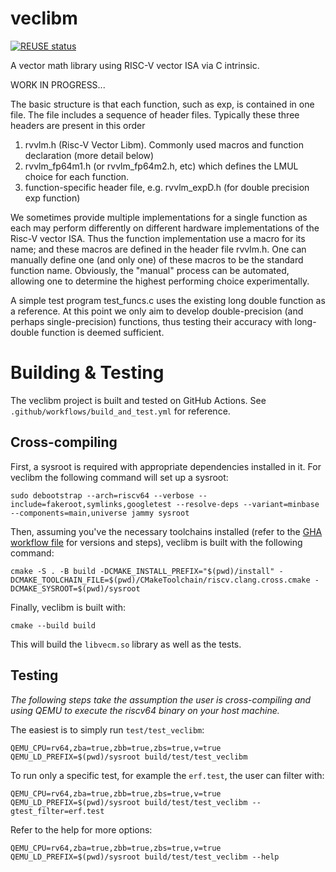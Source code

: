 <!--
SPDX-FileCopyrightText: 2023 Rivos Inc.

SPDX-License-Identifier: Apache-2.0
-->

# veclibm

[![REUSE status](https://api.reuse.software/badge/github.com/rivosinc/veclibm)](https://api.reuse.software/info/github.com/rivosinc/veclibm)

A vector math library using RISC-V vector ISA via C intrinsic. 

WORK IN PROGRESS...

The basic structure is that each function, such as exp, is contained in one file.
The file includes a sequence of header files. Typically these three headers are present in this order
 1. rvvlm.h (Risc-V Vector Libm). Commonly used macros and function declaration (more detail below)
 2. rvvlm_fp64m1.h (or rvvlm_fp64m2.h, etc) which defines the LMUL choice for each function.
 3. function-specific header file, e.g. rvvlm_expD.h (for double precision exp function)

We sometimes provide multiple implementations for a single function as each may perform differently on different hardware implementations of the Risc-V vector ISA. Thus the function implementation use a macro for its name; and these macros are defined in the header file rvvlm.h. One can manually define one (and only one) of these macros to be the standard function name. Obviously, the "manual" process can be automated, allowing one to determine the highest performing choice experimentally.

A simple test program test_funcs.c uses the existing long double function as a reference. At this point we only aim to develop double-precision (and perhaps single-precision) functions, thus testing their accuracy with long-double function is deemed sufficient.

# Building & Testing

The veclibm project is built and tested on GitHub Actions. See `.github/workflows/build_and_test.yml` for reference.

## Cross-compiling

First, a sysroot is required with appropriate dependencies installed in it. For veclibm the following command will set up a sysroot:
```
sudo debootstrap --arch=riscv64 --verbose --include=fakeroot,symlinks,googletest --resolve-deps --variant=minbase --components=main,universe jammy sysroot
```

Then, assuming you've the necessary toolchains installed (refer to the [GHA workflow file](https://github.com/rivosinc/veclibm/blob/main/.github/workflows/build_and_test.yml) for versions and steps), veclibm is built with the following command:
```
cmake -S . -B build -DCMAKE_INSTALL_PREFIX="$(pwd)/install" -DCMAKE_TOOLCHAIN_FILE=$(pwd)/CMakeToolchain/riscv.clang.cross.cmake -DCMAKE_SYSROOT=$(pwd)/sysroot
```

Finally, veclibm is built with:
```
cmake --build build
```

This will build the `libvecm.so` library as well as the tests.

## Testing

_The following steps take the assumption the user is cross-compiling and using QEMU to execute the riscv64 binary on your host machine._

The easiest is to simply run `test/test_veclibm`:
```
QEMU_CPU=rv64,zba=true,zbb=true,zbs=true,v=true QEMU_LD_PREFIX=$(pwd)/sysroot build/test/test_veclibm
```

To run only a specific test, for example the `erf.test`, the user can filter with:
```
QEMU_CPU=rv64,zba=true,zbb=true,zbs=true,v=true QEMU_LD_PREFIX=$(pwd)/sysroot build/test/test_veclibm --gtest_filter=erf.test
```

Refer to the help for more options:
```
QEMU_CPU=rv64,zba=true,zbb=true,zbs=true,v=true QEMU_LD_PREFIX=$(pwd)/sysroot build/test/test_veclibm --help
```
